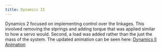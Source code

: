 ```yaml
---
title: Dynamics II
---
```


Dynamics 2 focused on implementing control over the linkages. This involved removing the stprings and adding torque that was applied similar to how a servo would. 
Second, a load was added rather than the just the mass of the system. The updated animation can be seen here:
[Dynamics II Animation](https://youtu.be/aKUgkiPTlas)
